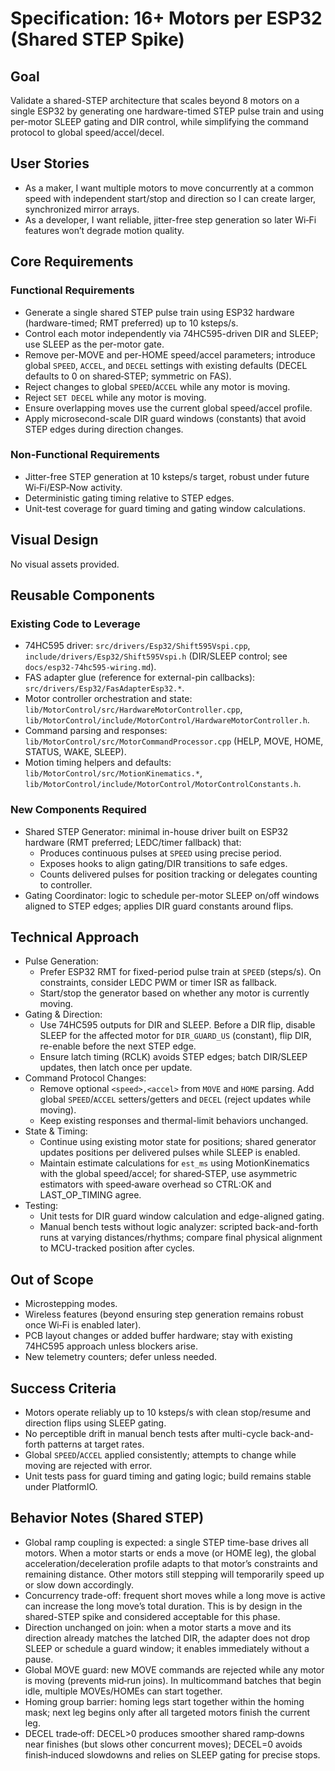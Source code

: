 # Specification: 16+ Motors per ESP32 (Shared STEP Spike)

## Goal
Validate a shared-STEP architecture that scales beyond 8 motors on a single ESP32 by generating one hardware-timed STEP pulse train and using per-motor SLEEP gating and DIR control, while simplifying the command protocol to global speed/accel/decel.

## User Stories
- As a maker, I want multiple motors to move concurrently at a common speed with independent start/stop and direction so I can create larger, synchronized mirror arrays.
- As a developer, I want reliable, jitter-free step generation so later Wi‑Fi features won’t degrade motion quality.

## Core Requirements
### Functional Requirements
- Generate a single shared STEP pulse train using ESP32 hardware (hardware-timed; RMT preferred) up to 10 ksteps/s.
- Control each motor independently via 74HC595-driven DIR and SLEEP; use SLEEP as the per-motor gate.
- Remove per-MOVE and per-HOME speed/accel parameters; introduce global `SPEED`, `ACCEL`, and `DECEL` settings with existing defaults (DECEL defaults to 0 on shared‑STEP; symmetric on FAS).
- Reject changes to global `SPEED`/`ACCEL` while any motor is moving.
- Reject `SET DECEL` while any motor is moving.
- Ensure overlapping moves use the current global speed/accel profile.
- Apply microsecond-scale DIR guard windows (constants) that avoid STEP edges during direction changes.

### Non-Functional Requirements
- Jitter-free STEP generation at 10 ksteps/s target, robust under future Wi‑Fi/ESP‑Now activity.
- Deterministic gating timing relative to STEP edges.
- Unit-test coverage for guard timing and gating window calculations.

## Visual Design
No visual assets provided.

## Reusable Components
### Existing Code to Leverage
- 74HC595 driver: `src/drivers/Esp32/Shift595Vspi.cpp`, `include/drivers/Esp32/Shift595Vspi.h` (DIR/SLEEP control; see `docs/esp32-74hc595-wiring.md`).
- FAS adapter glue (reference for external-pin callbacks): `src/drivers/Esp32/FasAdapterEsp32.*`.
- Motor controller orchestration and state: `lib/MotorControl/src/HardwareMotorController.cpp`, `lib/MotorControl/include/MotorControl/HardwareMotorController.h`.
- Command parsing and responses: `lib/MotorControl/src/MotorCommandProcessor.cpp` (HELP, MOVE, HOME, STATUS, WAKE, SLEEP).
- Motion timing helpers and defaults: `lib/MotorControl/src/MotionKinematics.*`, `lib/MotorControl/include/MotorControl/MotorControlConstants.h`.

### New Components Required
- Shared STEP Generator: minimal in-house driver built on ESP32 hardware (RMT preferred; LEDC/timer fallback) that:
  - Produces continuous pulses at `SPEED` using precise period.
  - Exposes hooks to align gating/DIR transitions to safe edges.
  - Counts delivered pulses for position tracking or delegates counting to controller.
- Gating Coordinator: logic to schedule per-motor SLEEP on/off windows aligned to STEP edges; applies DIR guard constants around flips.

## Technical Approach
- Pulse Generation:
  - Prefer ESP32 RMT for fixed-period pulse train at `SPEED` (steps/s). On constraints, consider LEDC PWM or timer ISR as fallback.
  - Start/stop the generator based on whether any motor is currently moving.
- Gating & Direction:
  - Use 74HC595 outputs for DIR and SLEEP. Before a DIR flip, disable SLEEP for the affected motor for `DIR_GUARD_US` (constant), flip DIR, re-enable before the next STEP edge.
  - Ensure latch timing (RCLK) avoids STEP edges; batch DIR/SLEEP updates, then latch once per update.
- Command Protocol Changes:
  - Remove optional `<speed>,<accel>` from `MOVE` and `HOME` parsing. Add global `SPEED`/`ACCEL` setters/getters and `DECEL` (reject updates while moving).
  - Keep existing responses and thermal-limit behaviors unchanged.
- State & Timing:
  - Continue using existing motor state for positions; shared generator updates positions per delivered pulses while SLEEP is enabled.
  - Maintain estimate calculations for `est_ms` using MotionKinematics with the global speed/accel; for shared‑STEP, use asymmetric estimators with speed‑aware overhead so CTRL:OK and LAST_OP_TIMING agree.
- Testing:
  - Unit tests for DIR guard window calculation and edge-aligned gating.
  - Manual bench tests without logic analyzer: scripted back-and-forth runs at varying distances/rhythms; compare final physical alignment to MCU-tracked position after cycles.

## Out of Scope
- Microstepping modes.
- Wireless features (beyond ensuring step generation remains robust once Wi‑Fi is enabled later).
- PCB layout changes or added buffer hardware; stay with existing 74HC595 approach unless blockers arise.
- New telemetry counters; defer unless needed.

## Success Criteria
- Motors operate reliably up to 10 ksteps/s with clean stop/resume and direction flips using SLEEP gating.
- No perceptible drift in manual bench tests after multi-cycle back-and-forth patterns at target rates.
- Global `SPEED`/`ACCEL` applied consistently; attempts to change while moving are rejected with error.
- Unit tests pass for guard timing and gating logic; build remains stable under PlatformIO.

## Behavior Notes (Shared STEP)
- Global ramp coupling is expected: a single STEP time-base drives all motors. When a motor starts or ends a move (or HOME leg), the global acceleration/deceleration profile adapts to that motor’s constraints and remaining distance. Other motors still stepping will temporarily speed up or slow down accordingly.
- Concurrency trade-off: frequent short moves while a long move is active can increase the long move’s total duration. This is by design in the shared-STEP spike and considered acceptable for this phase.
- Direction unchanged on join: when a motor starts a move and its direction already matches the latched DIR, the adapter does not drop SLEEP or schedule a guard window; it enables immediately without a pause.
- Global MOVE guard: new MOVE commands are rejected while any motor is moving (prevents mid‑run joins). In multicommand batches that begin idle, multiple MOVEs/HOMEs can start together.
- Homing group barrier: homing legs start together within the homing mask; next leg begins only after all targeted motors finish the current leg.
- DECEL trade‑off: DECEL>0 produces smoother shared ramp‑downs near finishes (but slows other concurrent moves); DECEL=0 avoids finish‑induced slowdowns and relies on SLEEP gating for precise stops.
